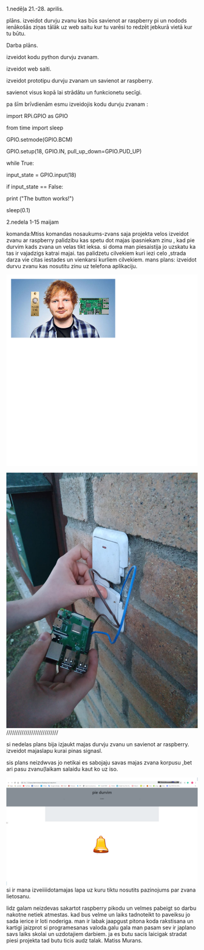 1.nedēļa 21.-28. aprilis.

plāns.
izveidot durvju zvanu kas būs savienot ar raspberry pi un nodods ienākošās ziņas tālāk uz web saitu kur tu varēsi to redzēt jebkurā vietā kur tu būtu.

Darba plāns.

izveidot kodu python durvju zvanam.

izveidot web saiti.

izveidot prototipu durvju zvanam un savienot ar raspberry.

savienot visus kopā lai strādātu un funkcionetu secīgi.


pa šīm brīvdienām esmu izveidojis kodu durvju zvanam :

import RPi.GPIO as GPIO

from time import sleep

GPIO.setmode(GPIO.BCM)

GPIO.setup(18, GPIO.IN, pull_up_down=GPIO.PUD_UP)

while True:

input_state = GPIO.input(18)

if input_state == False:

print ("The button works!")

sleep(0.1)



2.nedela 1-15 maijam

komanda:Mtiss 
komandas nosaukums-zvans
saja projekta velos izveidot zvanu ar raspberry palidzibu kas spetu dot majas ipasniekam zinu , kad pie durvim kads zvana
un velas tikt ieksa. si doma man piesaistija jo uzskatu ka tas ir vajadzigs katrai majai. tas palidzetu cilvekiem kuri iezi celo ,strada darza vie citas iestades un vienkarsi kurliem cilvekiem.
mans plans: izveidot durvu zvanu kas nosutitu zinu uz telefona aplikaciju.

![Untitled.png](Untitled.png)

![zvans.jpeg](zvans.jpeg)///////////////////////////

si nedelas plans bija izjaukt majas durvju zvanu un savienot ar raspberry. izveidot majaslapu kurai pinas signasl.

sis plans neizdwvas jo netikai es sabojaju savas majas zvana korpusu ,bet ari pasu zvanu(laikam salaidu kaut ko uz iso.

![zvans.png](zvans.png)
si ir mana izveiiiidotamajas lapa uz kuru tiktu nosutits pazinojums par zvana lietosanu.

lidz galam neizdevas sakartot raspberry pikodu un velmes pabeigt so darbu nakotne netiek atmestas. kad bus velme un laiks tadnoteikt to paveiksu jo sada ierice ir loti noderiga.
man ir labak jaapgust pitona koda rakstisana un kartigi jaizprot si programesanas valoda.galu gala man pasam sev ir japlano savs laiks skolai un uzdotajiem darbiem. ja es butu sacis laicigak stradat piesi projekta tad butu ticis audz talak.
Matiss Murans.

